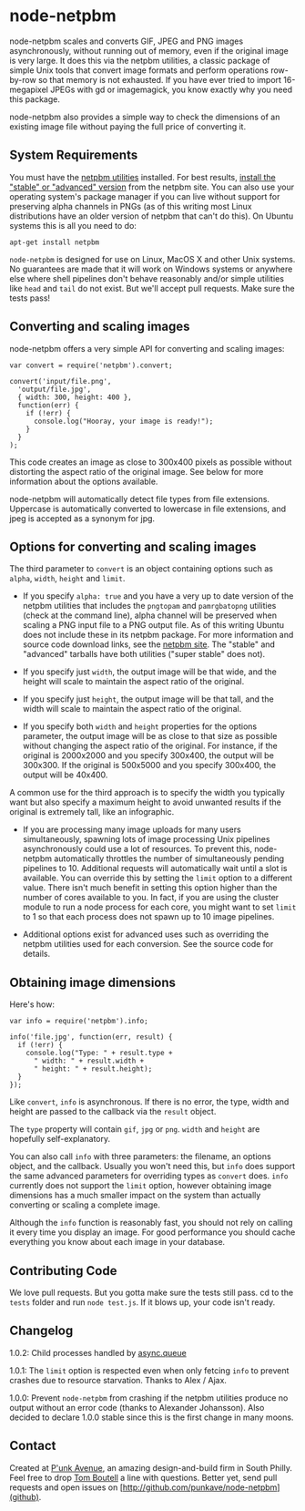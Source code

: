 # node-netpbm

node-netpbm scales and converts GIF, JPEG and PNG images asynchronously, without running out of memory, even if the original image is very large. It does this via the netpbm utilities, a classic package of simple Unix tools that convert image formats and perform operations row-by-row so that memory is not exhausted. If you have ever tried to import 16-megapixel JPEGs with gd or imagemagick, you know exactly why you need this package.

node-netpbm also provides a simple way to check the dimensions of an existing image file without paying the full price of converting it.

## System Requirements

You must have the [netpbm utilities](http://netpbm.sourceforge.net) installed. For best results, [install the "stable" or "advanced" version](http://netpbm.sourceforge.net/getting_netpbm.php) from the netpbm site. You can also use your operating system's package manager if you can live without support for preserving alpha channels in PNGs (as of this writing most Linux distributions have an older version of netpbm that can't do this). On Ubuntu systems this is all you need to do:

    apt-get install netpbm

`node-netpbm` is designed for use on Linux, MacOS X and other Unix systems. No guarantees are made that it will work on Windows systems or anywhere else where shell pipelines don't behave reasonably and/or simple utilities like `head` and `tail` do not exist. But we'll accept pull requests. Make sure the tests pass!

## Converting and scaling images

node-netpbm offers a very simple API for converting and scaling images:

    var convert = require('netpbm').convert;

    convert('input/file.png', 
      'output/file.jpg', 
      { width: 300, height: 400 },
      function(err) {
        if (!err) {
          console.log("Hooray, your image is ready!");
        }
      }
    );

This code creates an image as close to 300x400 pixels as possible without distorting the aspect ratio of the original image. See below for more information about the options available.

node-netpbm will automatically detect file types from file extensions. Uppercase is automatically converted to lowercase in file extensions, and jpeg is accepted as a synonym for jpg.

## Options for converting and scaling images

The third parameter to `convert` is an object containing options such as `alpha`, `width`, `height` and `limit`. 

* If you specify `alpha: true` and you have a very up to date version of the netpbm utilities that includes the `pngtopam` and `pamrgbatopng` utilities (check at the command line), alpha channel will be preserved when scaling a PNG input file to a PNG output file. As of this writing Ubuntu does not include these in its netpbm package. For more information and source code download links, see the [netpbm site](http://netpbm.sourceforge.net/getting_netpbm.php). The "stable" and "advanced" tarballs have both utilities ("super stable" does not).

* If you specify just `width`, the output image will be that wide, and the height will scale to maintain the aspect ratio of the original.

* If you specify just `height`, the output image will be that tall, and the width will scale to maintain the aspect ratio of the original.

* If you specify both `width` and `height` properties for the options parameter, the output image will be as close to that size as possible without changing the aspect ratio of the original. For instance, if the original is 2000x2000 and you specify 300x400, the output will be 300x300. If the original is 500x5000 and you specify 300x400, the output will be 40x400. 

A common use for the third approach is to specify the width you typically want but also specify a maximum height to avoid unwanted results if the original is extremely tall, like an infographic.

* If you are processing many image uploads for many users simultaneously, spawning lots of image processing Unix pipelines asynchronously could use a lot of resources. To prevent this, node-netpbm automatically throttles the number of simultaneously pending pipelines to 10. Additional requests will automatically wait until a slot is available. You can override this by setting the `limit` option to a different value. There isn't much benefit in setting this option higher than the number of cores available to you. In fact, if you are using the cluster module to run a node process for each core, you might want to set `limit` to 1 so that each process does not spawn up to 10 image pipelines.

* Additional options exist for advanced uses such as overriding the netpbm utilities used for each conversion. See the source code for details.

## Obtaining image dimensions

Here's how:

    var info = require('netpbm').info;

    info('file.jpg', function(err, result) {
      if (!err) {
        console.log("Type: " + result.type + 
          " width: " + result.width + 
          " height: " + result.height);
      }
    });

Like `convert`, `info` is asynchronous. If there is no error, the type, width and height are passed to the callback via the `result` object. 

The `type` property will contain `gif`, `jpg` or `png`. `width` and `height` are hopefully self-explanatory.

You can also call `info` with three parameters: the filename, an options object, and the callback. Usually you won't need this, but `info` does support the same advanced parameters for overriding types as `convert` does. `info` currently does not support the `limit` option, however obtaining image dimensions has a much smaller impact on the system than actually converting or scaling a complete image.

Although the `info` function is reasonably fast, you should not rely on calling it every time you display an image. For good performance you should cache everything you know about each image in your database.

## Contributing Code

We love pull requests. But you gotta make sure the tests still pass. cd to the `tests` folder and run `node test.js`. If it blows up, your code isn't ready.

## Changelog

1.0.2: Child processes handled by [async.queue](https://github.com/caolan/async#queue)

1.0.1: The `limit` option is respected even when only fetcing `info` to prevent crashes due to resource starvation. Thanks to Alex / Ajax.

1.0.0: Prevent `node-netpbm` from crashing if the netpbm utilities produce no output without an error code (thanks to Alexander Johansson). Also decided to declare 1.0.0 stable since this is the first change in many moons.

## Contact

Created at [P'unk Avenue](http://punkave.com), an amazing design-and-build firm in South Philly. Feel free to drop [Tom Boutell](mailto:tom@punkave.com) a line with questions. Better yet, send pull requests and open issues on [http://github.com/punkave/node-netpbm](github).

